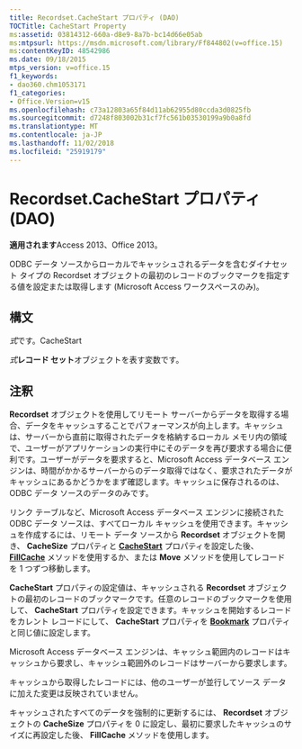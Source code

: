 ```yaml
---
title: Recordset.CacheStart プロパティ (DAO)
TOCTitle: CacheStart Property
ms:assetid: 03814312-660a-d8e9-8a7b-bc14d66e05ab
ms:mtpsurl: https://msdn.microsoft.com/library/Ff844802(v=office.15)
ms:contentKeyID: 48542986
ms.date: 09/18/2015
mtps_version: v=office.15
f1_keywords:
- dao360.chm1053171
f1_categories:
- Office.Version=v15
ms.openlocfilehash: c73a12803a65f84d11ab62955d80ccda3d0825fb
ms.sourcegitcommit: d7248f803002b31cf7fc561b03530199a9b0a8fd
ms.translationtype: MT
ms.contentlocale: ja-JP
ms.lasthandoff: 11/02/2018
ms.locfileid: "25919179"
---
```

# <a name="recordsetcachestart-property-dao"></a>Recordset.CacheStart プロパティ (DAO)


**適用されます**Access 2013、Office 2013。

ODBC データ ソースからローカルでキャッシュされるデータを含むダイナセット タイプの Recordset オブジェクトの最初のレコードのブックマークを指定する値を設定または取得します (Microsoft Access ワークスペースのみ)。

## <a name="syntax"></a>構文

*式*です。CacheStart

*式***レコード セット**オブジェクトを表す変数です。

## <a name="remarks"></a>注釈

**Recordset** オブジェクトを使用してリモート サーバーからデータを取得する場合、データをキャッシュすることでパフォーマンスが向上します。キャッシュは、サーバーから直前に取得されたデータを格納するローカル メモリ内の領域で、ユーザーがアプリケーションの実行中にそのデータを再び要求する場合に便利です。ユーザーがデータを要求すると、Microsoft Access データベース エンジンは、時間がかかるサーバーからのデータ取得ではなく、要求されたデータがキャッシュにあるかどうかをまず確認します。キャッシュに保存されるのは、ODBC データ ソースのデータのみです。

リンク テーブルなど、Microsoft Access データベース エンジンに接続された ODBC データ ソースは、すべてローカル キャッシュを使用できます。キャッシュを作成するには、リモート データ ソースから **Recordset** オブジェクトを開き、 **CacheSize** プロパティと **[CacheStart](recordset-cachestart-property-dao.md)** プロパティを設定した後、 **[FillCache](recordset-fillcache-method-dao.md)** メソッドを使用するか、または **Move** メソッドを使用してレコードを 1 つずつ移動します。

**CacheStart** プロパティの設定値は、キャッシュされる **Recordset** オブジェクトの最初のレコードのブックマークです。任意のレコードのブックマークを使用して、 **CacheStart** プロパティを設定できます。キャッシュを開始するレコードをカレント レコードにして、 **CacheStart** プロパティを **[Bookmark](recordset-bookmark-property-dao.md)** プロパティと同じ値に設定します。

Microsoft Access データベース エンジンは、キャッシュ範囲内のレコードはキャッシュから要求し、キャッシュ範囲外のレコードはサーバーから要求します。

キャッシュから取得したレコードには、他のユーザーが並行してソース データに加えた変更は反映されていません。

キャッシュされたすべてのデータを強制的に更新するには、 **Recordset** オブジェクトの **CacheSize** プロパティを 0 に設定し、最初に要求したキャッシュのサイズに再設定した後、 **FillCache** メソッドを使用します。

